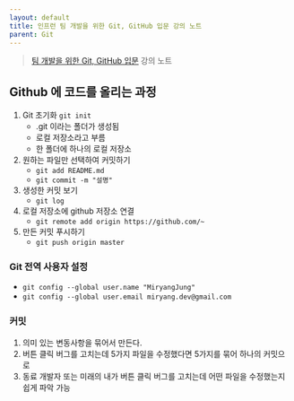 ```yaml
---
layout: default
title: 인프런 팀 개발을 위한 Git, GitHub 입문 강의 노트
parent: Git
---
```


> [팀 개발을 위한 Git, GitHub 입문](https://inf.run/pr3d) 강의 노트

## Github 에 코드를 올리는 과정

1. Git 초기화 `git init`
    - .git 이라는 폴더가 생성됨
    - 로컬 저장소라고 부름
    - 한 폴더에 하나의 로컬 저장소
2. 원하는 파일만 선택하여 커밋하기
    - `git add README.md`
    - `git commit -m "설명"`
3. 생성한 커밋 보기
    - `git log`
4. 로컬 저장소에 github 저장소 연결
    - `git remote add origin https://github.com/~`
5. 만든 커밋 푸시하기
    - `git push origin master`

### Git 전역 사용자 설정
- `git config --global user.name "MiryangJung"`
- `git config --global user.email miryang.dev@gmail.com`

### 커밋
1. 의미 있는 변동사항을 묶어서 만든다.
2. 버튼 클릭 버그를 고치는데 5가지 파일을 수정했다면 5가지를 묶어 하나의 커밋으로
3. 동료 개발자 또는 미래의 내가 버튼 클릭 버그를 고치는데 어떤 파일을 수정했는지 쉽게 파악 가능
    

